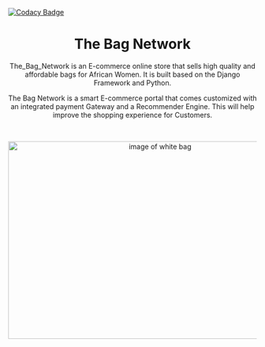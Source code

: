 
[![Codacy Badge](https://api.codacy.com/project/badge/Grade/7944707d65734cc586a4f0be011352b1)](https://app.codacy.com/gh/BuildForSDGCohort2/The_Bag_Network?utm_source=github.com&utm_medium=referral&utm_content=BuildForSDGCohort2/The_Bag_Network&utm_campaign=Badge_Grade_Settings)

<h1 align="center">The Bag Network</h1>

<p align="center">
The_Bag_Network is an E-commerce online store that sells high quality and affordable bags for African Women. It is built based on the Django Framework and Python.
</p>
<p align="center">
The Bag Network is a smart E-commerce portal that comes customized with an integrated payment Gateway and a Recommender Engine. This will help improve the shopping experience for Customers.
</p>
<br>
<p align="center">
<img height=400 width=600 src="https://github.com/BuildForSDGCohort2/The_Bag_Network/blob/develop/images/bag-network.jpg?raw=true" alt="image of white bag">
</p>
